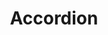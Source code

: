 ---
layout: pattern.njk
tags: 
    - lean_components_fr
key: accordion-lean_fr
title: Accordion
parent: lean_components_fr
image: lean/overview/accordion.webp
keywords: accordion, collapse, collapsible, details, expand
order: 10
availablelanguages: 
    - de
    - en
---